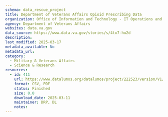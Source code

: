 ```yaml
---
schema: data_rescue_project 
title: Department of Veterans Affairs Opioid Prescribing Data
organization: Office of Information and Technology - IT Operations and Services (ITOPS)
agency: Department of Veterans Affairs
websites: data.va.gov
data_source: https://www.data.va.gov/stories/s/4tx7-hu2d
description: 
last_modified: 2025-03-17
metadata_available: No
metadata_url: 
category:
  - Military & Veterans Affairs 
  - Science & Research 
resources:
  - id: 411
    url: https://www.datalumos.org/datalumos/project/222523/version/V1/view
    format: CSV, PDF
    status: Finished
    size: 0.0
    download_date: 2025-03-11
    maintainer: DRP, DL
    notes: 
---
```

